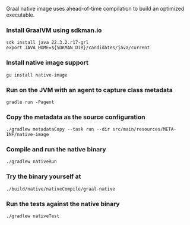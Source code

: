 Graal native image uses ahead-of-time compilation to build an optimized executable.

### Install GraalVM using sdkman.io

```console
sdk install java 22.3.2.r17-grl
export JAVA_HOME=${SDKMAN_DIR}/candidates/java/current
```

### Install native image support

```console
gu install native-image
```

### Run on the JVM with an agent to capture class metadata

```console
gradle run -Pagent
```

### Copy the metadata as the source configuration

```console
./gradlew metadataCopy --task run --dir src/main/resources/META-INF/native-image
```

### Compile and run the native binary

```console
./gradlew nativeRun
```

### Try the binary yourself at

```console
./build/native/nativeCompile/graal-native
```

### Run the tests against the native binary

```console
./gradlew nativeTest
```
